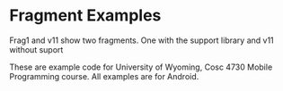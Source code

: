 Fragment Examples
===========

Frag1 and v11 show two fragments.  One with the support library and v11 without suport


	

These are example code for University of Wyoming, Cosc 4730 Mobile Programming course.  All examples are for Android.
